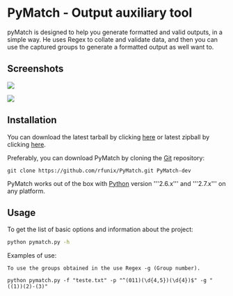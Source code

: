 # PyMatch - Output auxiliary tool

pyMatch is designed to help you generate formatted and valid outputs, in a simple way. 
He uses Regex to collate and validate data, and then you can use the captured groups to generate a formatted output as well want to.

## Screenshots

![](http://i58.tinypic.com/20md8h.png) 

![](http://i57.tinypic.com/11177lw.jpg)



## Installation


You can download the latest tarball by clicking [here](https://github.com/rfunix/PyMatch/tarball/master) or latest zipball by clicking  [here](https://github.com/rfunix/PyMatch/zipball/master).

Preferably, you can download PyMatch by cloning the [Git](https://github.com/rfunix/PyMatch) repository:

```
git clone https://github.com/rfunix/PyMatch.git PyMatch-dev
```

PyMatch works out of the box with [Python](http://www.python.org/download/) version '''2.6.x''' and '''2.7.x''' on any platform.

## Usage

To get the list of basic options and information about the project:

```bash
python pymatch.py -h
```

Examples of use:
    
    To use the groups obtained in the use Regex -g (Group number).
    
    python pymatch.py -f "teste.txt" -p "^(011)(\d{4,5})(\d{4})$" -g "((1))(2)-(3)"

